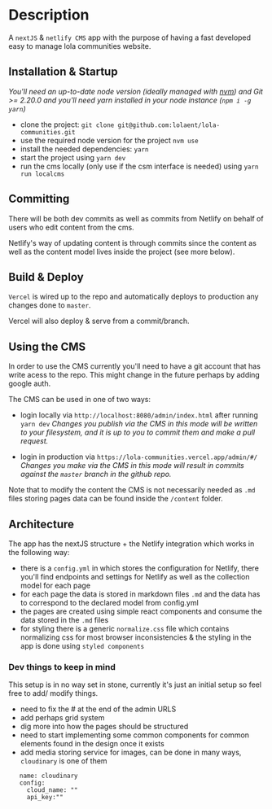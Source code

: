# Description

A `nextJS` & `netlify CMS` app with the purpose of having a fast developed easy to manage lola communities website.

## Installation & Startup

_You'll need an up-to-date node version (ideally managed with [nvm](https://github.com/nvm-sh/nvm)) and Git >= 2.20.0 and you'll need yarn installed in your node instance (`npm i -g yarn`)_

- clone the project: `git clone git@github.com:lolaent/lola-communities.git`
- use the required node version for the project `nvm use`
- install the needed dependencies: `yarn`
- start the project using `yarn dev`
- run the cms locally (only use if the csm interface is needed) using `yarn run localcms`

## Committing

There will be both dev commits as well as commits from Netlify on behalf of users who edit content from the cms.

Netlify's way of updating content is through commits since the content as well as the content model lives inside the project (see more below).

## Build & Deploy

`Vercel` is wired up to the repo and automatically deploys to production any changes done to `master`.

Vercel will also deploy & serve from a commit/branch.

## Using the CMS

In order to use the CMS currently you'll need to have a git account that has write acess to the repo.
This might change in the future perhaps by adding google auth.

The CMS can be used in one of two ways:

- login locally via `http://localhost:8080/admin/index.html` after running `yarn dev` _Changes you publish via the CMS in this mode will be written to your filesystem, and it is up to you to commit them and make a pull request._

- login in production via `https://lola-communities.vercel.app/admin/#/` _Changes you make via the CMS in this mode will result in commits against the `master` branch in the github repo._

Note that to modify the content the CMS is not necessarily needed as `.md` files storing pages data can be found inside the `/content` folder.

## Architecture

The app has the nextJS structure + the Netlify integration which works in the following way:

- there is a `config.yml` in which stores the configuration for Netlify, there you'll find endpoints and settings for Netlify as well as the collection model for each page
- for each page the data is stored in markdown files `.md` and the data has to correspond to the declared model from config.yml
- the pages are created using simple react components and consume the data stored in the `.md` files
- for styling there is a generic `normalize.css` file which contains normalizing css for most browser inconsistencies & the styling in the app is done using `styled components`

### Dev things to keep in mind

This setup is in no way set in stone, currently it's just an initial setup so feel free to add/ modify things.

- need to fix the # at the end of the admin URLS
- add perhaps grid system
- dig more into how the pages should be structured
- need to start implementing some common components for common elements found in the design once it exists
- add media storing service for images, can be done in many ways, `cloudinary` is one of them

```media_library:
   name: cloudinary
   config:
     cloud_name: ""
     api_key:""
```

